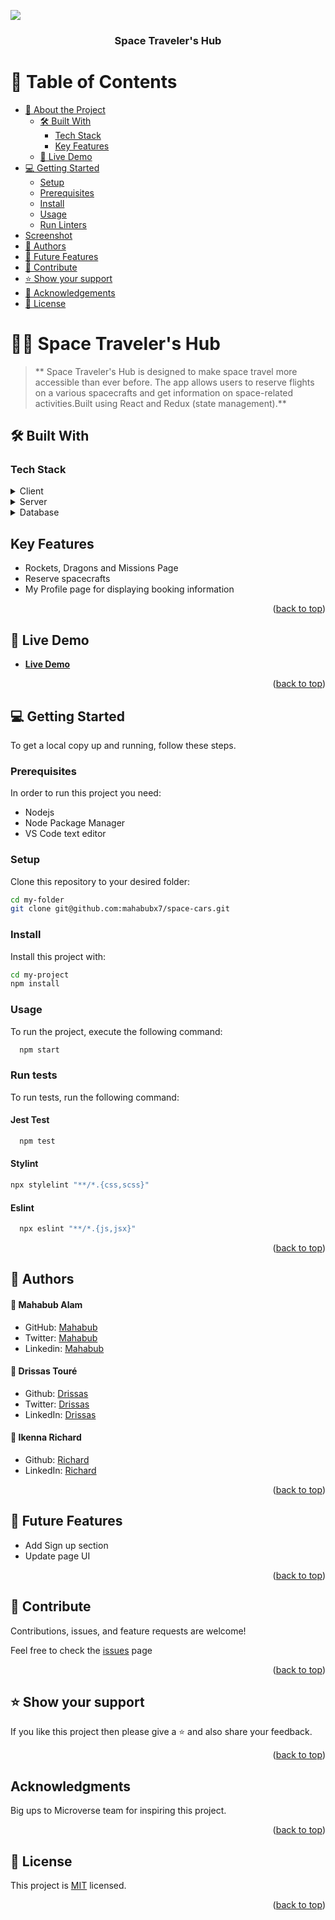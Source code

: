 ![](https://img.shields.io/badge/Space_Traveler's_Hub-purple)

<div align="center">

  <h3><b>Space Traveler's Hub</b></h3>

</div>
<!-- TABLE OF CONTENTS -->

# 📗 Table of Contents

- [📖 About the Project](#about-project)
  - [🛠 Built With](#built-with)
    - [Tech Stack](#tech-stack)
    - [Key Features](#key-features)
  - [🚀 Live Demo](#live-demo)
- [💻 Getting Started](#getting-started)
  - [Setup](#setup)
  - [Prerequisites](#prerequisites)
  - [Install](#install)
  - [Usage](#usage)
  - [Run Linters](#run-tests)
- [Screenshot](#screenshot)
- [👥 Authors](#authors)
- [🔭 Future Features](#future-features)
- [🤝 Contribute](#contribute)
- [⭐️ Show your support](#support)
- [🙏 Acknowledgements](#acknowledgements)
- [📝 License](#license)

<!-- PROJECT DESCRIPTION -->

# 🧑‍💻 Space Traveler's Hub <a name="about-project"></a>

> ** Space Traveler's Hub is designed to make space travel more accessible than ever before. The app allows users to reserve flights on a various spacecrafts and get information on space-related activities.Built using React and Redux (state management).**

## 🛠 Built With <a name="built-with"></a>

### Tech Stack <a name="tech-stack"></a>

<details>
  <summary>Client</summary>
  <ul>
    <li>React</li>
  </ul>
</details>

<details>
  <summary>Server</summary>
  <ul>
    <li>Not Available</li>
  </ul>
</details>

<details>
<summary>Database</summary>
  <ul>
    <li>Not Available</li>
  </ul>
</details>


<!-- Features -->

## Key Features <a name="key-features"></a>

- Rockets, Dragons and Missions Page
- Reserve spacecrafts
- My Profile page for displaying booking information

<p align="right">(<a href="#readme-top">back to top</a>)</p>

<!-- LIVE DEMO -->

## 🚀 Live Demo <a name="live-demo"></a>

- [**Live Demo**](https://space-cars.netlify.app/)

<p align="right">(<a href="#readme-top">back to top</a>)</p>

<!-- GETTING STARTED -->

## 💻 Getting Started <a name="getting-started"></a>

To get a local copy up and running, follow these steps.

### Prerequisites

In order to run this project you need:

- Nodejs
- Node Package Manager
- VS Code text editor

### Setup

Clone this repository to your desired folder:
```sh
cd my-folder
git clone git@github.com:mahabubx7/space-cars.git
```

### Install
Install this project with:
```sh
cd my-project
npm install
```

### Usage
To run the project, execute the following command:
```sh
  npm start
```

### Run tests
To run tests, run the following command:

#### Jest Test
```sh
  npm test
  ```

#### Stylint
```sh
npx stylelint "**/*.{css,scss}"
```

#### Eslint
```sh
  npx eslint "**/*.{js,jsx}"
  ```

<p align="right">(<a href="#readme-top">back to top</a>)</p>

<!-- AUTHORS -->

## 👥 Authors <a name="authors"></a>

#### 👤 **Mahabub Alam**

- GitHub: [Mahabub](https://github.com/mahabubx7)
- Twitter: [Mahabub](https://twitter.com/mahabub__7)
- Linkedin: [Mahabub](https://www.linkedin.com/in/mahabubx7)

#### 👤 **Drissas Touré**

- Github: [Drissas](https://github.com/touredri)
- Twitter: [Drissas](https://twitter.com/touredri)
- LinkedIn: [Drissas](https://www.linkedin.com/in/touredri/)


#### 👤 **Ikenna Richard**

- Github: [Richard](https://github.com/ikennarichard)
- LinkedIn: [Richard](https://linkedin.com/in/ikenna-richard)

<p align="right">(<a href="#readme-top">back to top</a>)</p>

<!-- FUTURE FEATURES -->

## 🔭 Future Features <a name="future-features"></a>

- Add Sign up section
- Update page UI

<p align="right">(<a href="#readme-top">back to top</a>)</p>

<!-- CONTRIBUTING -->

## 🤝 Contribute <a name="contribute"></a>
Contributions, issues, and feature requests are welcome!

Feel free to check the [issues](https://github.com/mahabubx7/space-cars/issues) page

<p align="right">(<a href="#readme-top">back to top</a>)</p>

<!-- SUPPORT -->

## ⭐️ Show your support <a name="support"></a>

If you like this project then please give a ⭐️ and also share your feedback.

<p align="right">(<a href="#readme-top">back to top</a>)</p>

<!-- ACKNOWLEDGEMENTS -->

## Acknowledgments
Big ups to Microverse team for inspiring this project.

<p align="right">(<a href="#readme-top">back to top</a>)</p>

<!-- LICENSE -->

## 📝 License <a name="license"></a>

This project is [MIT](./LICENSE) licensed.

<p align="right">(<a href="#readme-top">back to top</a>)</p>
